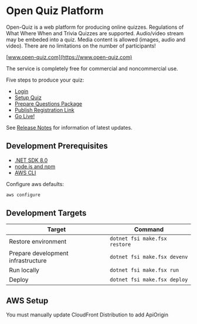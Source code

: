 # Open Quiz Platform

Open-Quiz is a web platform for producing online quizzes. Regulations of What Where When and Trivia Quizzes are supported. Audio/video stream may be embeded into a quiz. Media content is allowed (images, audio and video). There are no limitations on the number of participants!

[www.open-quiz.com](https://www.open-quiz.com)

The service is completely free for commercial and noncommercial use.

Five steps to produce your quiz:

* [Login](https://www.open-quiz.com/login)
* [Setup Quiz](https://github.com/usix79/openquiz/blob/master/src/Client/public/manual.html#p2)
* [Prepare Questions Package](https://github.com/usix79/openquiz/blob/master/src/Client/public/manual.html#p3)
* [Publish Registration Link](https://github.com/usix79/openquiz/blob/master/src/Client/public/manual.html#p5.1)
* [Go Live!](https://github.com/usix79/openquiz/blob/master/src/Client/public/manual.html#p5.2)

See [Release Notes](https://github.com/usix79/openquiz/blob/master/RELEASE_NOTES.md) for information of latest updates.

## Development Prerequisites

* [.NET SDK 8.0](https://dotnet.microsoft.com/en-us/download/dotnet/8.0)
* [node.js and npm](https://nodejs.org/)
* [AWS CLI](https://docs.aws.amazon.com/cli/latest/userguide/install-cliv2.html)

Configure aws defaults:

``` bash
aws configure
```

## Development Targets

| Target | Command |
| ------ | ------- |
| Restore environment | `dotnet fsi make.fsx restore` |
| Prepare development infrastructure | `dotnet fsi make.fsx devenv` |
| Run locally | `dotnet fsi make.fsx run` |
| Deploy | `dotnet fsi make.fsx deploy` |

## AWS Setup

You must manually update CloudFront Distribution to add ApiOrigin
